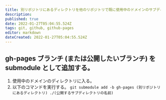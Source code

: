 ```yaml
---
title: 別リポジトリにあるディレクトリを他のリポジトリで既に使用中のドメインのサブディレクトリとして GitHub Pages で公開する
description: 
published: true
date: 2022-01-27T05:04:55.524Z
tags: git, github, github-pages
editor: markdown
dateCreated: 2022-01-27T05:04:55.524Z
---
```


## gh-pages ブランチ (または公開したいブランチ) を submodule として追加する。
 1. 使用中のドメインのディレクトリに入る。
 2. 以下のコマンドを実行する。
  `git submodule add -b gh-pages (別リポジトリにあるディレクトリ) ./(公開するサブディレクトリの名前)`